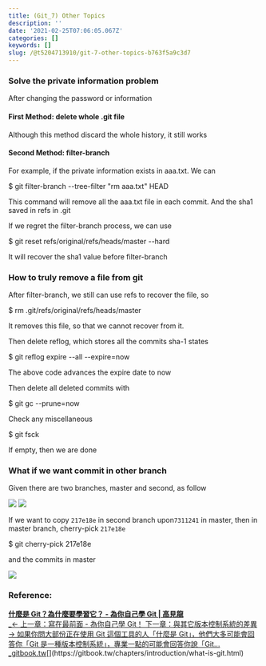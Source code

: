 ```yaml
---
title: (Git_7) Other Topics
description: ''
date: '2021-02-25T07:06:05.067Z'
categories: []
keywords: []
slug: /@t5204713910/git-7-other-topics-b763f5a9c3d7
---
```


### Solve the private information problem

After changing the password or information

#### First Method: delete whole .git file

Although this method discard the whole history, it still works

#### Second Method: filter-branch

For example, if the private information exists in aaa.txt. We can

$ git filter-branch --tree-filter "rm aaa.txt" HEAD

This command will remove all the aaa.txt file in each commit. And the sha1 saved in refs in .git

If we regret the filter-branch process, we can use

$ git reset refs/original/refs/heads/master --hard

It will recover the sha1 value before filter-branch

### How to truly remove a file from git

After filter-branch, we still can use refs to recover the file, so

$ rm .git/refs/original/refs/heads/master

It removes this file, so that we cannot recover from it.

Then delete reflog, which stores all the commits sha-1 states

$ git reflog expire --all --expire=now

The above code advances the expire date to now

Then delete all deleted commits with

$ git gc --prune=now

Check any miscellaneous

$ git fsck

If empty, then we are done

### What if we want commit in other branch

Given there are two branches, master and second, as follow

![](/Users/chenyongzhe/coding/practice_not_for_github/javascript_practice/medium-to-markdown/medium-export/posts/md_1623056197395/img/1__ho8PO4iiDP9crllA__GvLdg.png)
![](/Users/chenyongzhe/coding/practice_not_for_github/javascript_practice/medium-to-markdown/medium-export/posts/md_1623056197395/img/1__MQZVe8jzapH__gUXmxAv0__A.png)

If we want to copy `217e18e` in second branch upon`7311241` in master, then in master branch, cherry-pick `217e18e`

$ git cherry-pick 217e18e

and the commits in master

![](/Users/chenyongzhe/coding/practice_not_for_github/javascript_practice/medium-to-markdown/medium-export/posts/md_1623056197395/img/1__x9aVsG4aqMcGxgsJezL8wg.png)

### Reference:

[**什麼是 Git？為什麼要學習它？ - 為你自己學 Git | 高見龍**  
_← 上一章：寫在最前面 - 為你自己學 Git！ 下一章：與其它版本控制系統的差異 → 如果你問大部份正在使用 Git 這個工具的人「什麼是 Git」，他們大多可能會回答你「Git 是一種版本控制系統」，專業一點的可能會回答你說「Git…_gitbook.tw](https://gitbook.tw/chapters/introduction/what-is-git.html "https://gitbook.tw/chapters/introduction/what-is-git.html")[](https://gitbook.tw/chapters/introduction/what-is-git.html)